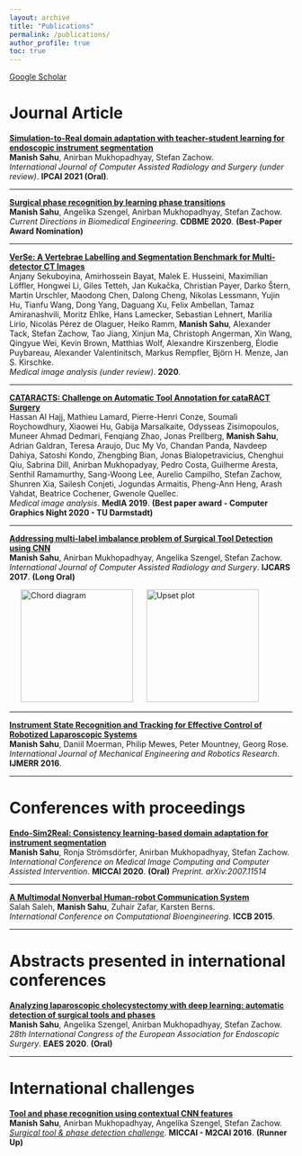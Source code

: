 ```yaml
---
layout: archive
title: "Publications"
permalink: /publications/
author_profile: true
toc: true
---
```


[Google Scholar](https://scholar.google.com/citations?user=OcVBk1MAAAAJ&hl=en)

<!---
{% include toc %}
-->

# Journal Article

<b>[Simulation-to-Real domain adaptation with teacher-student learning for endoscopic instrument segmentation](https://opus4.kobv.de/opus4-zib/frontdoor/index/index/docId/8123)</b> <br>
<b>Manish Sahu</b>, Anirban Mukhopadhyay, Stefan Zachow. <br>
<i>International Journal of Computer Assisted Radiology and Surgery (under review)</i>. <b>IPCAI 2021 (Oral)</b>.

---

<b>[Surgical phase recognition by learning phase transitions](https://www.degruyter.com/document/doi/10.1515/cdbme-2020-0037/html)</b> <br>
<b>Manish Sahu</b>, Angelika Szengel, Anirban Mukhopadhyay, Stefan Zachow. <br>
<i>Current Directions in Biomedical Engineering</i>. <b>CDBME 2020</b>. <b>(Best-Paper Award Nomination)</b>

---

<b>[VerSe: A Vertebrae Labelling and Segmentation Benchmark for Multi-detector CT Images](https://arxiv.org/pdf/2001.09193)</b> <br>
Anjany Sekuboyina, Amirhossein Bayat, Malek E. Husseini, Maximilian Löffler, Hongwei Li, Giles Tetteh, Jan Kukačka, Christian Payer, Darko Štern, Martin Urschler, Maodong Chen, Dalong Cheng, Nikolas Lessmann, Yujin Hu, Tianfu Wang, Dong Yang, Daguang Xu, Felix Ambellan, Tamaz Amiranashvili, Moritz Ehlke, Hans Lamecker, Sebastian Lehnert, Marilia Lirio, Nicolás Pérez de Olaguer, Heiko Ramm, <b>Manish Sahu</b>, Alexander Tack, Stefan Zachow, Tao Jiang, Xinjun Ma, Christoph Angerman, Xin Wang, Qingyue Wei, Kevin Brown, Matthias Wolf, Alexandre Kirszenberg, Élodie Puybareau, Alexander Valentinitsch, Markus Rempfler, Björn H. Menze, Jan S. Kirschke. <br>
<i>Medical image analysis (under review)</i>. <b>2020</b>.

---

<b>[CATARACTS: Challenge on Automatic Tool Annotation for cataRACT Surgery](https://discovery.ucl.ac.uk/id/eprint/10068008/1/CATARACTS.pdf)</b> <br>
Hassan Al Hajj, Mathieu Lamard, Pierre-Henri Conze, Soumali Roychowdhury, Xiaowei Hu, Gabija Marsalkaite, Odysseas Zisimopoulos, Muneer Ahmad Dedmari, Fenqiang Zhao, Jonas Prellberg, <b>Manish Sahu</b>, Adrian Galdran, Teresa Araujo, Duc My Vo, Chandan Panda, Navdeep Dahiya, Satoshi Kondo, Zhengbing Bian, Jonas Bialopetravicius, Chenghui Qiu, Sabrina Dill, Anirban Mukhopadyay, Pedro Costa, Guilherme Aresta, Senthil Ramamurthy, Sang-Woong Lee, Aurelio Campilho, Stefan Zachow, Shunren Xia, Sailesh Conjeti, Jogundas Armaitis, Pheng-Ann Heng, Arash Vahdat, Beatrice Cochener, Gwenole Quellec. <br>
<i>Medical image analysis</i>. <b>MedIA 2019</b>. <b>(Best paper award - Computer Graphics Night 2020 - TU Darmstadt)</b>

---

<b>[Addressing multi-label imbalance problem of Surgical Tool Detection using CNN](https://drive.google.com/file/d/0B5iP1X0ShMhta0FleEU3OG1Hd2s/view)</b> <br>
<b>Manish Sahu</b>, Anirban Mukhopadhyay, Angelika Szengel, Stefan Zachow. <br>
<i>International Journal of Computer Assisted Radiology and Surgery</i>. <b>IJCARS 2017</b>. <b>(Long Oral)</b>

<p align="left">
  <img src="{{ site.url }}/files/imgs/chord_diagram.png?raw=true" alt="Chord diagram" title="Chord diagram" hspace="20" style="height: 200px;"/> 
  <img src="{{ site.url }}/files/imgs/upset_plot.png?raw=true" alt="Upset plot" title="Upset plot" style="height: 200px;"/> 
</p>

<!---
<table>
  <tr>
    <td><b style="font-size:30px">Chord diagram</b></td>
    <td><b style="font-size:30px">Upset plot</b></td>
  </tr>
  <tr>
    <td valign="top"><img src="{{ site.url }}/files/imgs/chord_diagram.png?raw=true" alt="Chord diagram" style="height: 150px;"/></td>
    <td valign="top"><img src="{{ site.url }}/files/imgs/upset_plot.png?raw=true" alt="Upset plot" style="height: 150px;"/></td>
  </tr>
 </table>
-->

---

<b>[Instrument State Recognition and Tracking for Effective Control of Robotized Laparoscopic Systems](http://www.ijmerr.com/uploadfile/2015/1214/20151214025131468.pdf)</b> <br>
<b>Manish Sahu</b>, Daniil Moerman, Philip Mewes, Peter Mountney, Georg Rose. <br>
<i>International Journal of Mechanical Engineering and Robotics Research</i>. <b>IJMERR 2016</b>.

---

# Conferences with proceedings

<b>[Endo-Sim2Real: Consistency learning-based domain adaptation for instrument segmentation](https://arxiv.org/abs/2007.11514)</b> <br>
<b>Manish Sahu</b>, Ronja Strömsdörfer, Anirban Mukhopadhyay, Stefan Zachow. <br>
<i>International Conference on Medical Image Computing and Computer Assisted Intervention</i>. <b>MICCAI 2020</b>. <b>(Oral)</b>
<i>Preprint. arXiv:2007.11514</i>

---

<b>[A Multimodal Nonverbal Human-robot Communication System](http://congress.cimne.com/iccb2015/admin/files/FilePaper/p90.pdf)</b> <br>
Salah Saleh, <b>Manish Sahu</b>, Zuhair Zafar, Karsten Berns. <br>
<i>International Conference on Computational Bioengineering</i>. <b>ICCB 2015</b>.

---

# Abstracts presented in international conferences

<b>[Analyzing laparoscopic cholecystectomy with deep learning: automatic detection of surgical tools and phases](https://academy.eaes.eu/eaes/#!*menu=14*browseby=8*sortby=2*media=1*speaker=785971)</b> <br>
<b>Manish Sahu</b>, Angelika Szengel, Anirban Mukhopadhyay, Stefan Zachow. <br>
<i>28th International Congress of the European Association for Endoscopic Surgery</i>. <b>EAES 2020</b>. <b>(Oral)</b>

---

# International challenges


<b>[Tool and phase recognition using contextual CNN features](https://arxiv.org/pdf/1610.08854)</b> <br>
<b>Manish Sahu</b>, Anirban Mukhopadhyay, Angelika Szengel, Stefan Zachow. <br>
<i>[Surgical tool & phase detection challenge](http://camma.u-strasbg.fr/m2cai2016/index.php/tool-presence-detection-challenge-results/)</i>. <b>MICCAI - M2CAI 2016</b>. <b>(Runner Up)</b>

